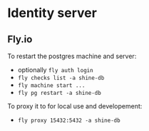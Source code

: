 # Identity server



## Fly.io

To restart the postgres machine and server:
-  optionally `fly auth login`
-  `fly checks list -a shine-db`
-  `fly machine start ...`
-  `fly pg restart -a shine-db`

To proxy it to for local use and developement:
- `fly proxy 15432:5432 -a shine-db`
